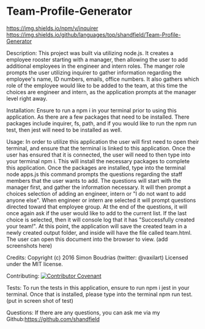 # Team-Profile-Generator
https://img.shields.io/npm/v/inquirer
https://img.shields.io/github/languages/top/shandfield/Team-Profile-Generator

Description: 
This project was built via utilizing node.js. It creates a employee rooster starting with a manager, then allowing the user to add additional employees in the engineer and intern roles. The manger role prompts the user utilizing inquirer to gather information regarding the employee's name, ID numbers, emails, office numbers. It also gathers which role of the employee would like to be added to the team, at this time the choices are engineer and intern, as the application prompts at the manager level right away.  

Installation: 
Ensure to run a npm i in your terminal prior to using this application. As there are a few packages that need to be installed. There packages include inquirer, fs, path, and if you would like to run the npm run test, then jest will need to be installed as well. 

Usage: 
In order to utilize this application the user will first need to open their terminal, and ensure that the terminal is linked to this application. Once the user has ensured that it is connected, the user will need to then type into your terminal npm i. This will install the necessary packages to complete this application. Once the packages are installed, type into the terminal node apps.js this command prompts the questions regarding the staff members that the user wants to add. The questions will start with the manager first, and gather the information necessary. It will then prompt a choices selection of adding an engineer, intern or "I do not want to add anyone else". When engineer or intern are selected it will prompt questions directed toward that employee group. At the end of the questions, it will once again ask if the user would like to add to the current list. If the last choice is selected, then it will console log that it has "Successfully created your team!". At this point, the application will save the created team in a newly created output folder, and inside will have the file called team.html. The user can open this document into the browser to view.
(add screenshots here)

Credits:
Copyright (c) 2016 Simon Boudrias (twitter: @vaxilart) Licensed under the MIT license.

Contributing: 
[![Contributor Covenant](https://img.shields.io/badge/Contributor%20Covenant-v2.0%20adopted-ff69b4.svg)](code_of_conduct.md)

Tests:
To run the tests in this application, ensure to run npm i jest in your terminal. Once that is installed, please type into the terminal npm run test. (put in screen shot of test)

Questions:
If there are any questions, you can ask me via my Github:https://github.com/shandfield
